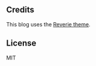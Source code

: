 ## Credits
This blog uses the [Reverie theme](https://github.com/amitmerchant1990/reverie).


## License

MIT
